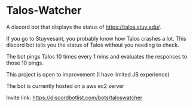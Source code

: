 # Talos-Watcher
A discord bot that displays the status of https://talos.stuy.edu/.

If you go to Stuyvesant, you probably know how Talos crashes a lot.
This discord bot tells you the status of Talos without you needing to check.

The bot pings Talos 10 times every 1 mins and evaluates the responses to those 10 pings.

This project is open to improvement (I have limited JS experience)

The bot is currently hosted on a aws ec2 server


Invite link: https://discordbotlist.com/bots/taloswatcher
